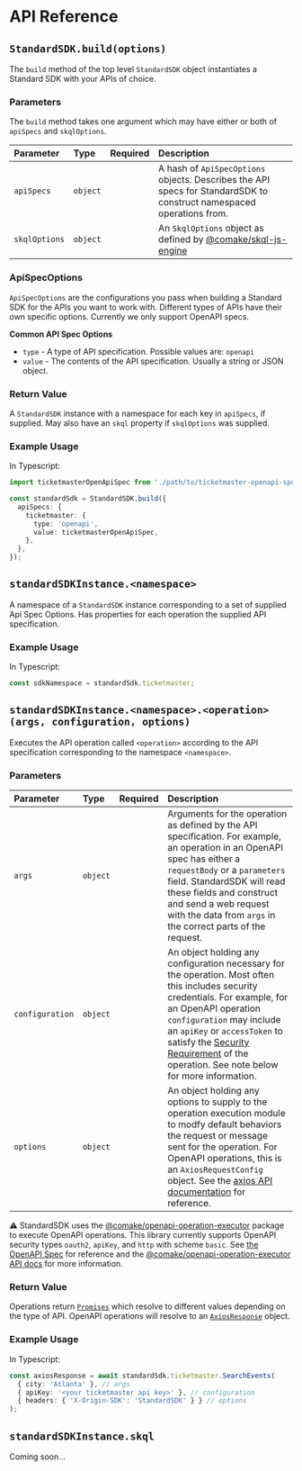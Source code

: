 # API Reference

## `StandardSDK.build(options)`

The `build` method of the top level `StandardSDK` object instantiates a Standard SDK with your APIs of choice.

### Parameters

The `build` method takes one argument which may have either or both of `apiSpecs` and `skqlOptions`.

| Parameter | Type | Required | Description |
| :--- | :--- | :--- | :--- |
| `apiSpecs` | `object` |  | A hash of `ApiSpecOptions` objects. Describes the API specs for StandardSDK to construct namespaced operations from. |
| `skqlOptions` | `object` |  | An `SkqlOptions` object as defined by [@comake/skql-js-engine](https://www.npmjs.com/package/@comake/skql-js-engine) |

### ApiSpecOptions

`ApiSpecOptions` are the configurations you pass when building a Standard SDK for the APIs you want to work with. Different types of APIs have their own specific options. Currently we only support OpenAPI specs.

**Common API Spec Options**

- `type` - A type of API specification. Possible values are: `openapi`
- `value` - The contents of the API specification. Usually a string or JSON object.

### Return Value

A `StandardSDK` instance with a namespace for each key in `apiSpecs`, if supplied. May also have an `skql` property if `skqlOptions` was supplied.

### Example Usage

In Typescript:
```ts
import ticketmasterOpenApiSpec from './path/to/ticketmaster-openapi-spec.json';

const standardSdk = StandardSDK.build({
  apiSpecs: {
    ticketmaster: {
      type: 'openapi',
      value: ticketmasterOpenApiSpec,
    },
  },
});
```

## `standardSDKInstance.<namespace>`

A namespace of a `StandardSDK` instance corresponding to a set of supplied Api Spec Options. Has properties for each operation the supplied API specification.

### Example Usage
In Typescript:
```ts
const sdkNamespace = standardSdk.ticketmaster;
```

## `standardSDKInstance.<namespace>.<operation>(args, configuration, options)`

Executes the API operation called `<operation>` according to the API specification corresponding to the namespace `<namespace>`.

### Parameters

| Parameter | Type | Required | Description |
| :--- | :--- | :--- | :--- |
| `args` | `object` |  | Arguments for the operation as defined by the API specification. For example, an operation in an OpenAPI spec has either a `requestBody` or a `parameters` field. StandardSDK will read these fields and construct and send a web request with the data from `args` in the correct parts of the request. |
| `configuration` | `object` |  | An object holding any configuration necessary for the operation. Most often this includes security credentials. For example, for an OpenAPI operation `configuration` may include an `apiKey` or `accessToken` to satisfy the [Security Requirement](https://spec.openapis.org/oas/v3.1.0#securityRequirementObject) of the operation. See note below for more information. |
| `options` | `object` |  | An object holding any options to supply to the operation execution module to modfy default behaviors the request or message sent for the operation. For OpenAPI operations, this is an `AxiosRequestConfig` object. See the [axios API documentation](https://github.com/axios/axios#request-config) for reference. |

⚠️ StandardSDK uses the [@comake/openapi-operation-executor](https://www.npmjs.com/package/@comake/openapi-operation-executor) package to execute OpenAPI operations. This library currently supports OpenAPI security types `oauth2`, `apiKey`, and `http` with scheme `basic`. See [the OpenAPI Spec](https://spec.openapis.org/oas/v3.1.0#security-scheme-object) for reference and the [@comake/openapi-operation-executor API docs](https://github.com/comake/openapi-operation-executor#api) for more information.

### Return Value

Operations return [`Promises`](https://developer.mozilla.org/en-US/docs/Web/JavaScript/Reference/Global_Objects/Promise) which resolve to different values depending on the type of API. OpenAPI operations will resolve to an [`AxiosResponse`](https://github.com/axios/axios#response-schema) object.

### Example Usage

In Typescript:
```ts
const axiosResponse = await standardSdk.ticketmaster.SearchEvents(
  { city: 'Atlanta' }, // args
  { apiKey: '<your ticketmaster api key>' }, // configuration
  { headers: { 'X-Origin-SDK': 'StandardSDK' } } // options
);
```

## `standardSDKInstance.skql`

Coming soon...